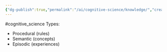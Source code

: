 ```yaml
---
{"dg-publish":true,"permalink":"/ai/cognitive-science/knowledge/","created":"","updated":""}
---
```


#cognitive_science 
Types:
- Procedural (rules)
- Semantic (concepts)
- Episodic (experiences)